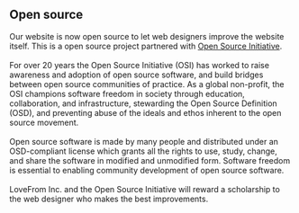 <h2>Open source</h2>
<p>
Our website is now open source to let web designers improve the website itself. This is a open source project partnered with <a href="https://opensource.org">Open Source Initiative</a>. <br><br>
For over 20 years the Open Source Initiative (OSI) has worked to raise awareness and adoption of open source software, and build bridges between open source communities of practice. As a global non-profit, the OSI champions software freedom in society through education, collaboration, and infrastructure, stewarding the Open Source Definition (OSD), and preventing abuse of the ideals and ethos inherent to the open source movement.
<br><br>
Open source software is made by many people and distributed under an OSD-compliant license which grants all the rights to use, study, change, and share the software in modified and unmodified form. Software freedom is essential to enabling community development of open source software.
<br><br>
LoveFrom Inc. and the Open Source Initiative will reward a scholarship to the web designer who makes the best improvements.
</p>